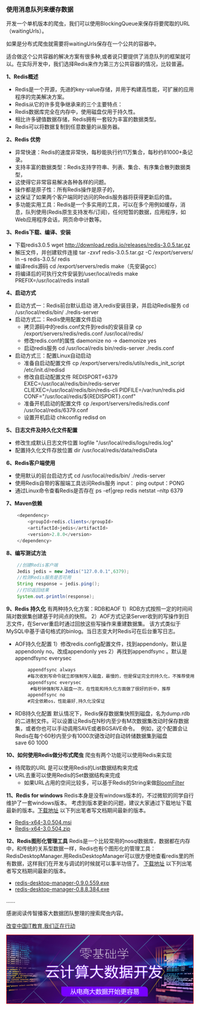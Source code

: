### 使用消息队列来缓存数据

开发一个单机版本的爬虫，我们可以使用BlockingQueue来保存将要爬取的URL（waitingUrls）。

如果是分布式爬虫就需要将waitingUrls保存在一个公共的容器中。

适合做这个公共容器的解决方案有很多种,或者说只要提供了消息队列的框架就可以。在实际开发中，我们选择Redis来作为第三方公共容器的情况，比较普遍。

**1、Redis概述**
* Redis是一个开源，先进的key-value存储，并用于构建高性能，可扩展的应用程序的完美解决方案。
* Redis从它的许多竞争继承来的三个主要特点：
* Redis数据库完全在内存中，使用磁盘仅用于持久性。
* 相比许多键值数据存储，Redis拥有一套较为丰富的数据类型。
* Redis可以将数据复制到任意数量的从服务器。

**2、Redis 优势**
* 异常快速：Redis的速度非常快，每秒能执行约11万集合，每秒约81000+条记录。
* 支持丰富的数据类型：Redis支持字符串、列表、集合、有序集合散列数据类型，
* 	这使得它非常容易解决各种各样的问题。
* 操作都是原子性：所有Redis操作是原子的，
* 	这保证了如果两个客户端同时访问的Redis服务器将获得更新后的值。
* 多功能实用工具：Redis是一个多实用的工具，可以在多个用例如缓存，消息，队列使用(Redis原生支持发布/订阅)，任何短暂的数据，应用程序，如Web应用程序会话，网页命中计数等。

**3、Redis下载、编译、安装**
* 下载redis3.0.5
	wget http://download.redis.io/releases/redis-3.0.5.tar.gz
* 解压文件，并创建软件连接
	tar -zxvf  redis-3.0.5.tar.gz -C /export/servers/
	ln  –s  redis-3.0.5/  redis
* 编译redis源码
	cd /export/servers/redis 
	make（先安装gcc）
* 将编译后的可执行文件安装到/user/local/redis
	make PREFIX=/usr/local/redis install

**4、启动方式**
* 启动方式一：Redis前台默认启动
	进入redis安装目录，并启动Redis服务
	cd /usr/local/redis/bin/
	./redis-server
* 启动方式二：Redis使用配置文件启动
	* 拷贝源码中的redis.conf文件到redis的安装目录
	  cp /export/servers/redis/redis.conf        /usr/local/redis/
	* 修改redis.conf的属性
	  daemonize no  -> daemonize yes
	* 启动redis服务
	  cd  /usr/local/redis 
	  bin/redis-server    ./redis.conf
* 启动方式三：配置Linux自动启动
	* 准备自启动配置文件
	cp /export/servers/redis/utils/redis_init_script /etc/init.d/redisd
	* 修改自启动配置文件
	REDISPORT=6379
	EXEC=/usr/local/redis/bin/redis-server
	CLIEXEC=/usr/local/redis/bin/redis-cli
	PIDFILE=/var/run/redis.pid
	CONF="/usr/local/redis/${REDISPORT}.conf"
	* 准备开机启动的配置文件
	cp /export/servers/redis/redis.conf        /usr/local/redis/6379.conf
	* 设置开机启动
	chkconfig  redisd  on

**5、日志文件及持久化文件配置**
* 修改生成默认日志文件位置 
	logfile "/usr/local/redis/logs/redis.log" 
* 配置持久化文件存放位置
	dir /usr/local/redis/data/redisData

**6、Redis客户端使用**
* 使用默认的前台启动方式
	cd /usr/local/redis/bin/
	./redis-server
* 使用Redis自带的客服端工具访问Redis服务
	input：   ping
	output：PONG
* 通过Linux命令查看Redis是否存在
	ps  -ef|grep redis
	netstat –nltp 6379

**7、Maven依赖**
```java
	<dependency>
		<groupId>redis.clients</groupId>
		<artifactId>jedis</artifactId>
		<version>2.8.0</version>
	</dependency>
```
**8、编写测试方法**
```java
	//创建Redis客户端
	Jedis jedis = new Jedis("127.0.0.1",6379);
	//检测Redis服务是否可用
	String response = jedis.ping();
	//打印返回结果
	System.out.println(response);
```

**9、Redis 持久化**
有两种持久化方案：RDB和AOF
1）RDB方式按照一定的时间间隔对数据集创建基于时间点的快照。
2）AOF方式记录Server收到的写操作到日志文件，在Server重启时通过回放这些写操作来重建数据集。	该方式类似于MySQL中基于语句格式的binlog。当日志变大时Redis可在后台重写日志。

* AOF持久化配置
	1）修改redis.config配置文件，找到appendonly。默认是appendonly no。改成appendonly yes
	2）再找到appendfsync 。默认是 appendfsync everysec
```java
		appendfsync always  
	 	#每次收到写命令就立即强制写入磁盘，最慢的，但是保证完全的持久化，不推荐使用  
		appendfsync everysec    
		 #每秒钟强制写入磁盘一次，在性能和持久化方面做了很好的折中，推荐  
		appendfsync no    
		#完全依赖os，性能最好,持久化没保证  
```
* RDB持久化配置
	默认情况下，Redis保存数据集快照到磁盘，名为dump.rdb的二进制文件。可以设置让Redis在N秒内至少有M次数据集改动时保存数据集，或者你也可以手动调用SAVE或者BGSAVE命令。 
	例如，这个配置会让Redis在每个60秒内至少有1000次键改动时自动转储数据集到磁盘
	save 60 1000 

**10、如何使用Redis做分布式爬虫**
爬虫有两个功能可以使用Redis来实现
* 待爬取的URL 是可以使用Redis的List数据结构来完成
* URL去重可以使用Redis的Set数据结构来完成
	* 如果URL占用的空间比较多，可以基于Redis的String来做[BloomFilter](http://blog.csdn.net/jiaomeng/article/details/1495500)

**11、Redis for windows**
Redis本身是没有windows版本的，不过微软的同学自行维护了一套windows版本。
考虑到版本更新的问题，建议大家通过下载地址下载最新的版本。[下载地址](https://github.com/MicrosoftArchive/redis/releases) 
以下列出笔者写文档期间最新的版本。
* [Redis-x64-3.0.504.msi](https://github.com/MicrosoftArchive/redis/releases/download/win-3.0.504/Redis-x64-3.0.504.msi)
* [Redis-x64-3.0.504.zip](https://github.com/MicrosoftArchive/redis/releases/download/win-3.0.504/Redis-x64-3.0.504.zip)

**12、Redis图形化管理工具**
Redis是一个比较常用的nosql数据库，数据都在内存中，和传统的关系型数据一样，Redis也有个图形化的管理工具：RedisDesktopManager.用RedisDesktopManager可以很方便地查看redis里的所有数据，这样我们在开发与调试的时候就可以事半功倍了。
[下载地址](https://github.com/uglide/RedisDesktopManager/releases)
以下列出笔者写文档期间最新的版本。
* [redis-desktop-manager-0.9.0.559.exe](https://github.com/uglide/RedisDesktopManager/releases/download/0.9.0-alpha4/redis-desktop-manager-0.9.0.559.exe)
* [redis-desktop-manager-0.8.8.384.exe](https://github.com/uglide/RedisDesktopManager/releases/download/0.8.8/redis-desktop-manager-0.8.8.384.exe)


……

感谢阅读传智播客大数据团队整理的搜索爬虫内容。

[改变中国IT教育,我们正在行动](http://www.itcast.cn)

<a href="http://www.itcast.cn/subject/cloudzly/index.shtml?cloud">
<img src="img/bd.png" width="500" style="border:1px solid red;"/>
</a>

